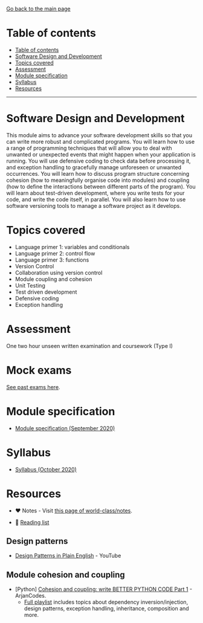 [Go back to the main page](../../../README.md)

# Table of contents

* [Table of contents](#table-of-contents)
* [Software Design and Development](#software-design-and-development)
* [Topics covered](#topics-covered)
* [Assessment](#assessment)
* [Module specification](#module-specification)
* [Syllabus](#syllabus)
* [Resources](#resources)

---

# Software Design and Development

This module aims to advance your software development skills so that
you can write more robust and complicated programs. You will learn
how to use a range of programming techniques that will allow you to
deal with unwanted or unexpected events that might happen when your
application is running. You will use defensive coding to check data
before processing it, and exception handling to gracefully manage
unforeseen or unwanted occurrences. You will learn how to discuss
program structure concerning cohesion (how to meaningfully organise
code into modules) and coupling (how to define the interactions
between different parts of the program). You will learn about
test-driven development, where you write tests for your code, and
write the code itself, in parallel. You will also learn how to use
software versioning tools to manage a software project as it develops.

# Topics covered

* Language primer 1: variables and conditionals
* Language primer 2: control flow
* Language primer 3: functions
* Version Control
* Collaboration using version control
* Module coupling and cohesion
* Unit Testing
* Test driven development
* Defensive coding
* Exception handling

# Assessment

One two hour unseen written examination and coursework (Type I)

# Mock exams

[See past exams here](https://github.com/world-class/binary-assets/tree/master/modules/cm2010-sdd).

# Module specification

* [Module specification (September 2020)](https://github.com/world-class/binary-assets/blob/master/modules/module-specification/CM2010_SDD-Module-Spec.pdf)

# Syllabus

* [Syllabus (October 2020)](https://github.com/world-class/binary-assets/blob/master/modules/syllabi/Syllabus_CM2010_SDD.pdf)

# Resources

* :heart: Notes - Visit [this page of world-class/notes](https://github.com/world-class/notes/tree/master/level-5/software-design-and-development).

* :2nd_place_medal: [Reading list](./reading_list.md)

## Design patterns

* [Design Patterns in Plain English](https://www.youtube.com/watch?v=NU_1StN5Tkk) - YouTube

## Module cohesion and coupling

* [Python] [Cohesion and coupling: write BETTER PYTHON CODE Part 1](https://www.youtube.com/watch?v=eiDyK_ofPPM) - ArjanCodes.
  * [Full playlist](https://www.youtube.com/playlist?list=PLC0nd42SBTaNuP4iB4L6SJlMaHE71FG6N) includes topics about dependency inversion/injection, design patterns, exception handling, inheritance, composition and more.
